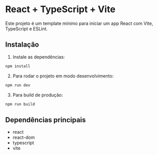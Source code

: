 # React + TypeScript + Vite

Este projeto é um template mínimo para iniciar um app React com Vite, TypeScript e ESLint.

## Instalação

1. Instale as dependências:

```bash
npm install
```

2. Para rodar o projeto em modo desenvolvimento:

```bash
npm run dev
```

3. Para build de produção:

```bash
npm run build
```

## Dependências principais

- react
- react-dom
- typescript
- vite
